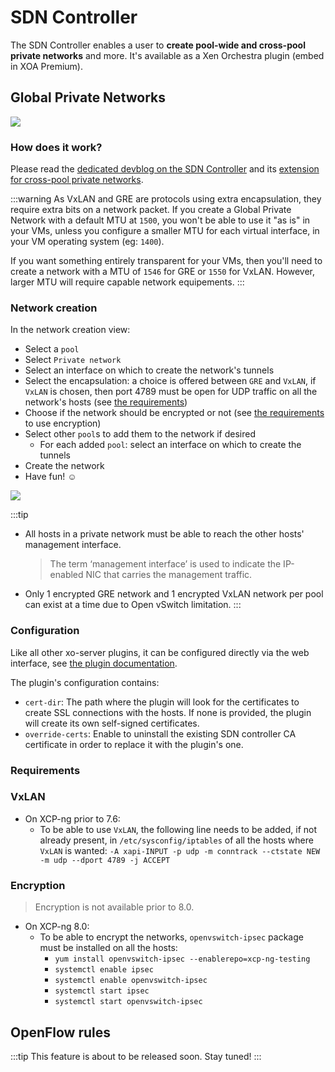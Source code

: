# SDN Controller

The SDN Controller enables a user to **create pool-wide and cross-pool private networks** and more. It's available as a Xen Orchestra plugin (embed in XOA Premium).

## Global Private Networks

![](https://xen-orchestra.com/blog/content/images/2019/08/gpn.png)

### How does it work?

Please read the [dedicated devblog on the SDN Controller](https://xen-orchestra.com/blog/xo-sdn-controller/) and its [extension for cross-pool private networks](https://xen-orchestra.com/blog/devblog-3-extending-the-sdn-controller/).

:::warning
As VxLAN and GRE are protocols using extra encapsulation, they require extra bits on a network packet. If you create a Global Private Network with a default MTU at `1500`, you won't be able to use it "as is" in your VMs, unless you configure a smaller MTU for each virtual interface, in your VM operating system (eg: `1400`).

If you want something entirely transparent for your VMs, then you'll need to create a network with a MTU of `1546` for GRE or `1550` for VxLAN. However, larger MTU will require capable network equipements.
:::

### Network creation

In the network creation view:

- Select a `pool`
- Select `Private network`
- Select an interface on which to create the network's tunnels
- Select the encapsulation: a choice is offered between `GRE` and `VxLAN`, if `VxLAN` is chosen, then port 4789 must be open for UDP traffic on all the network's hosts (see [the requirements](#vxlan))
- Choose if the network should be encrypted or not (see [the requirements](#encryption) to use encryption)
- Select other `pool`s to add them to the network if desired
  - For each added `pool`: select an interface on which to create the tunnels
- Create the network
- Have fun! ☺

![](./assets/sdn-controller.png)

:::tip

- All hosts in a private network must be able to reach the other hosts' management interface.
  > The term ‘management interface’ is used to indicate the IP-enabled NIC that carries the management traffic.
- Only 1 encrypted GRE network and 1 encrypted VxLAN network per pool can exist at a time due to Open vSwitch limitation.
  :::

### Configuration

Like all other xo-server plugins, it can be configured directly via
the web interface, see [the plugin documentation](https://xen-orchestra.com/docs/plugins.html).

The plugin's configuration contains:

- `cert-dir`: The path where the plugin will look for the certificates to create SSL connections with the hosts.
  If none is provided, the plugin will create its own self-signed certificates.
- `override-certs`: Enable to uninstall the existing SDN controller CA certificate in order to replace it with the plugin's one.

### Requirements

### VxLAN

- On XCP-ng prior to 7.6:
  - To be able to use `VxLAN`, the following line needs to be added, if not already present, in `/etc/sysconfig/iptables` of all the hosts where `VxLAN` is wanted: `-A xapi-INPUT -p udp -m conntrack --ctstate NEW -m udp --dport 4789 -j ACCEPT`

### Encryption

> Encryption is not available prior to 8.0.

- On XCP-ng 8.0:
  - To be able to encrypt the networks, `openvswitch-ipsec` package must be installed on all the hosts:
    - `yum install openvswitch-ipsec --enablerepo=xcp-ng-testing`
    - `systemctl enable ipsec`
    - `systemctl enable openvswitch-ipsec`
    - `systemctl start ipsec`
    - `systemctl start openvswitch-ipsec`

## OpenFlow rules

:::tip
This feature is about to be released soon. Stay tuned!
:::

